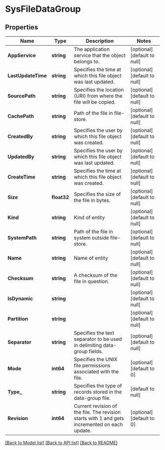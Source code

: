 # SysFileDataGroup

## Properties
Name | Type | Description | Notes
------------ | ------------- | ------------- | -------------
**AppService** | **string** | The application service that the object belongs to. | [optional] [default to null]
**LastUpdateTime** | **string** | Specifies the time at which this file object was last updated. | [optional] [default to null]
**SourcePath** | **string** | Specifies the location (URI) from where the file will be copied. | [optional] [default to null]
**CachePath** | **string** | Path of the file in file-store. | [optional] [default to null]
**CreatedBy** | **string** | Specifies the user by which this file object was created. | [optional] [default to null]
**UpdatedBy** | **string** | Specifies the user by which this file object was last updated. | [optional] [default to null]
**CreateTime** | **string** | Specifies the time at which this file object was created. | [optional] [default to null]
**Size** | **float32** | Specifies the size of the file in bytes. | [optional] [default to null]
**Kind** | **string** | Kind of entity | [optional] [default to null]
**SystemPath** | **string** | Path of the file in system outside file-store. | [optional] [default to null]
**Name** | **string** | Name of entity | [optional] [default to null]
**Checksum** | **string** | A checksum of the file in question. | [optional] [default to null]
**IsDynamic** | **string** |  | [optional] [default to null]
**Partition** | **string** |  | [optional] [default to null]
**Separator** | **string** | Specifies the text separator to be used in delimiting data-group fields. | [optional] [default to null]
**Mode** | **int64** | Specifies the UNIX file permissions associated with the file. | [optional] [default to 0]
**Type_** | **string** | Specifies the type of records stored in the data-group file. | [default to null]
**Revision** | **int64** | Current revision of the file. The revision starts with 1 and gets incremented on each update. | [optional] [default to 0]

[[Back to Model list]](../README.md#documentation-for-models) [[Back to API list]](../README.md#documentation-for-api-endpoints) [[Back to README]](../README.md)


